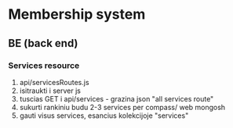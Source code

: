 # Membership system

## BE (back end)

### Services resource

1. api/servicesRoutes.js
2. isitraukti i server js
3. tuscias GET i api/services - grazina json "all services route"
4. sukurti rankiniu budu 2-3 services per compass/ web mongosh
5. gauti visus services, esancius kolekcijoje "services"
